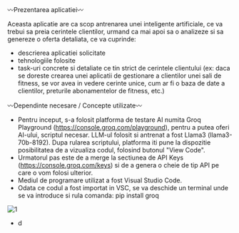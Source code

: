 〰Prezentarea aplicatiei〰

  Aceasta aplicatie are ca scop antrenarea unei inteligente artificiale, ce va trebui sa preia cerintele clientilor, urmand ca mai apoi sa o analizeze si sa genereze o oferta detaliata, ce va cuprinde:
  - descrierea aplicatiei solicitate
  - tehnologiile folosite
  - task-uri concrete si detaliate ce tin strict de cerintele clientului (ex: daca se doreste crearea unei aplicatii de gestionare a clientilor unei sali de fitness, se vor avea in vedere cerinte unice, cum ar fi o baza de date a clientilor, preturile abonamentelor de fitness, etc.)


〰Dependinte necesare / Concepte utilizate〰

  - Pentru inceput, s-a folosit platforma de testare AI numita Groq Playground (https://console.groq.com/playground), pentru a putea oferi AI-ului, scriptul necesar. LLM-ul folosit si antrenat a fost Llama3 (llama3-70b-8192). Dupa rularea scriptului, platforma iti pune la dispozitie posibilitatea de a vizualiza codul, folosind butonul "View Code".
  - Urmatorul pas este de a merge la sectiunea de API Keys (https://console.groq.com/keys) si de a genera o cheie de tip API pe care o vom folosi ulterior.
  - Mediul de programare utilizat a fost Visual Studio Code.
  - Odata ce codul a fost importat in VSC, se va deschide un terminal unde se va introduce si rula comanda: pip install groq

![1](https://github.com/andreiserban1/ClientApp/assets/127241869/a4dcb0cf-3469-41d3-8904-2696728af6d1)

  - d



  

  
